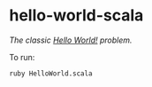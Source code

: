 # hello-world-scala

*The classic [Hello World!](http://rosettacode.org/wiki/Hello_world/Text) problem.*

To run:
```
ruby HelloWorld.scala
```
